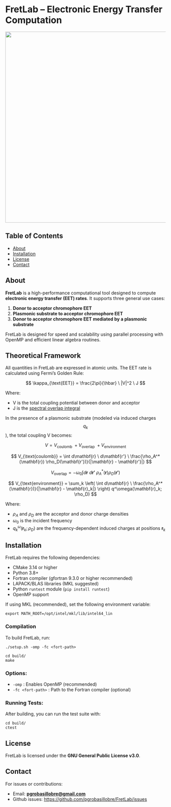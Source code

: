 # FretLab – Electronic Energy Transfer Computation

<p align="center">
  <img src="https://raw.githubusercontent.com/pgrobasillobre/FretLab/main/docs/_static/FretLab.png" width="600">
</p>



## Table of Contents

- [About](#about)
- [Installation](#installation)
- [License](#license)
- [Contact](#contact)

## About

**FretLab** is a high-performance computational tool designed to compute **electronic energy transfer (EET) rates**. It supports three general use cases:

1. **Donor to acceptor chromophore EET**
2. **Plasmonic substrate to acceptor chromophore EET**
3. **Donor to acceptor chromophore EET mediated by a plasmonic substrate**

FretLab is designed for speed and scalability using parallel processing with OpenMP and efficient linear algebra routines.


## Theoretical Framework

All quantities in FretLab are expressed in atomic units. The EET rate is 
calculated using Fermi’s Golden Rule:

$$
\kappa_{\text{EET}} = \frac{2\pi}{\hbar} \ |V|^2 \ J
$$

Where:
- V is the total coupling potential between donor and acceptor
- J is the [spectral overlap integral](https://github.com/pgrobasillobre/SpectralOverlap)

In the presence of a plasmonic substrate (modeled via induced charges $$q_k$$), the total coupling V becomes:

$$
V = V_{\text{coulomb}} \ + V_{\text{overlap}} \ + V_{\text{environment}}
$$

$$
V_{\text{coulomb}} =  \int d\mathbf{r} \ d\mathbf{r'} \ \frac{\rho_A^*(\mathbf{r}) \rho_D(\mathbf{r'})}{|\mathbf{r} - \mathbf{r'}|}
$$

$$
V_{\text{overlap}} = - \omega_0 \int d\mathbf{r} \ d\mathbf{r'} \ \rho_A^*(\mathbf{r}) \rho_D (\mathbf{r'}) 
$$

$$
V_{\text{environment}} = \sum_k \left( \int d\mathbf{r} \ \frac{\rho_A^*(\mathbf{r})}{|\mathbf{r} - \mathbf{r}_k|} \right) q^\omega(\mathbf{r}_k; \rho_D)
$$

Where:

- $\rho_A$ and $\rho_D$ are the acceptor and donor charge densities  
- $\omega_0$ is the incident frequency  
- $q_k^\omega(\mathbf{r}_k; \rho_D)$ are the frequency-dependent induced charges at positions $\mathbf{r}_k$




## Installation

FretLab requires the following dependencies:

- CMake 3.14 or higher
- Python 3.8+
- Fortran compiler (gfortran 9.3.0 or higher recommended)
- LAPACK/BLAS libraries (MKL suggested)
- Python `runtest` module (`pip install runtest`)
- OpenMP support

If using MKL (recommended), set the following environment variable:

```
export MATH_ROOT=/opt/intel/mkl/lib/intel64_lin
```

### Compilation

To build FretLab, run:

```
./setup.sh -omp -fc <fort-path>

cd build/
make
```

### Options:
- `-omp` : Enables OpenMP (recommended)
- `-fc <fort-path>` : Path to the Fortran compiler (optional)


### Running Tests:

After building, you can run the test suite with:

```
cd build/
ctest
```

## License

FretLab is licensed under the **GNU General Public License v3.0**.

## Contact

For issues or contributions:

- Email: **pgrobasillobre@gmail.com**
- Github issues: https://github.com/pgrobasillobre/FretLab/issues

